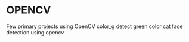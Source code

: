 # OPENCV
Few primary projects using OpenCV
color_g detect green color
cat face detection using opencv
